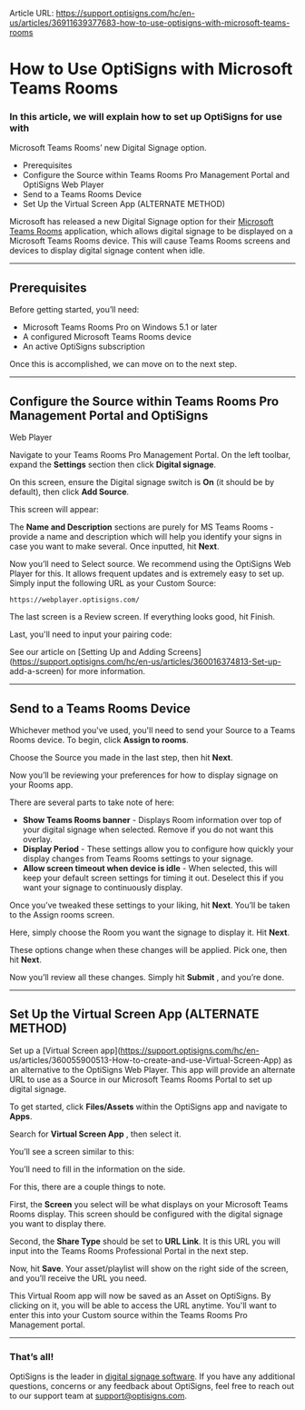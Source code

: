 Article URL: https://support.optisigns.com/hc/en-us/articles/36911639377683-how-to-use-optisigns-with-microsoft-teams-rooms

# How to Use OptiSigns with Microsoft Teams Rooms

### In this article, we will explain how to set up OptiSigns for use with
Microsoft Teams Rooms’ new Digital Signage option.

  * Prerequisites
  * Configure the Source within Teams Rooms Pro Management Portal and OptiSigns Web Player
  * Send to a Teams Rooms Device
  * Set Up the Virtual Screen App (ALTERNATE METHOD)

Microsoft has released a new Digital Signage option for their [Microsoft Teams
Rooms](https://www.microsoft.com/en-us/microsoft-teams/microsoft-teams-rooms)
application, which allows digital signage to be displayed on a Microsoft Teams
Rooms device. This will cause Teams Rooms screens and devices to display
digital signage content when idle.

* * *

## Prerequisites

Before getting started, you’ll need:

  * Microsoft Teams Rooms Pro on Windows 5.1 or later
  * A configured Microsoft Teams Rooms device
  * An active OptiSigns subscription

Once this is accomplished, we can move on to the next step.

* * *

## Configure the Source within Teams Rooms Pro Management Portal and OptiSigns
Web Player

Navigate to your Teams Rooms Pro Management Portal. On the left toolbar,
expand the **Settings** section then click **Digital signage**.

On this screen, ensure the Digital signage switch is **On** (it should be by
default), then click **Add Source**.

This screen will appear:

The **Name and Description** sections are purely for MS Teams Rooms - provide
a name and description which will help you identify your signs in case you
want to make several. Once inputted, hit **Next**.

Now you’ll need to Select source. We recommend using the OptiSigns Web Player
for this. It allows frequent updates and is extremely easy to set up. Simply
input the following URL as your Custom Source:

    
    
    https://webplayer.optisigns.com/

The last screen is a Review screen. If everything looks good, hit Finish.

Last, you'll need to input your pairing code:

See our article on [Setting Up and Adding
Screens](https://support.optisigns.com/hc/en-us/articles/360016374813-Set-up-
add-a-screen) for more information.

* * *

## Send to a Teams Rooms Device

Whichever method you've used, you'll need to send your Source to a Teams Rooms
device. To begin, click **Assign to rooms**.

Choose the Source you made in the last step, then hit **Next**.

Now you’ll be reviewing your preferences for how to display signage on your
Rooms app.

There are several parts to take note of here:

  * **Show Teams Rooms banner** \- Displays Room information over top of your digital signage when selected. Remove if you do not want this overlay.
  * **Display Period** \- These settings allow you to configure how quickly your display changes from Teams Rooms settings to your signage.
  * **Allow screen timeout when device is idle** \- When selected, this will keep your default screen settings for timing it out. Deselect this if you want your signage to continuously display.

Once you’ve tweaked these settings to your liking, hit **Next**. You’ll be
taken to the Assign rooms screen.

Here, simply choose the Room you want the signage to display it. Hit **Next**.

These options change when these changes will be applied. Pick one, then hit
**Next**.

Now you’ll review all these changes. Simply hit **Submit** , and you’re done.

* * *

## Set Up the Virtual Screen App (ALTERNATE METHOD)

Set up a [Virtual Screen app](https://support.optisigns.com/hc/en-
us/articles/360055900513-How-to-create-and-use-Virtual-Screen-App) as an
alternative to the OptiSigns Web Player. This app will provide an alternate
URL to use as a Source in our Microsoft Teams Rooms Portal to set up digital
signage.

To get started, click **Files/Assets** within the OptiSigns app and navigate
to **Apps**.

Search for **Virtual Screen App** , then select it.

You’ll see a screen similar to this:

You’ll need to fill in the information on the side.

For this, there are a couple things to note.

First, the **Screen** you select will be what displays on your Microsoft Teams
Rooms display. This screen should be configured with the digital signage you
want to display there.

Second, the **Share Type** should be set to **URL Link**. It is this URL you
will input into the Teams Rooms Professional Portal in the next step.

Now, hit **Save**. Your asset/playlist will show on the right side of the
screen, and you’ll receive the URL you need.

This Virtual Room app will now be saved as an Asset on OptiSigns. By clicking
on it, you will be able to access the URL anytime. You'll want to enter this
into your Custom source within the Teams Rooms Pro Management portal.

* * *

### That’s all!

OptiSigns is the leader in [digital signage
software](https://www.optisigns.com/). If you have any additional questions,
concerns or any feedback about OptiSigns, feel free to reach out to our
support team at [support@optisigns.com](mailto:support@optisigns.com).

